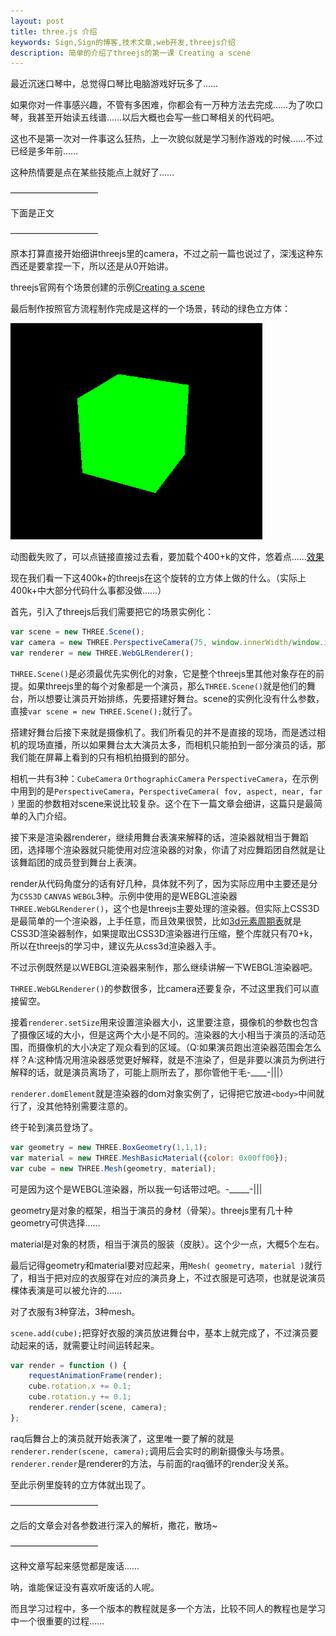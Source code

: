 ```yaml
---
layout: post
title: three.js 介绍
keywords: Sign,Sign的博客,技术文章,web开发,threejs介绍
description: 简单的介绍了threejs的第一课 Creating a scene
---
```

最近沉迷口琴中，总觉得口琴比电脑游戏好玩多了……

如果你对一件事感兴趣，不管有多困难，你都会有一万种方法去完成……为了吹口琴，我甚至开始读五线谱……以后大概也会写一些口琴相关的代码吧。

这也不是第一次对一件事这么狂热，上一次貌似就是学习制作游戏的时候……不过已经是多年前……

这种热情要是点在某些技能点上就好了……

——————————

下面是正文

——————————

原本打算直接开始细讲threejs里的camera，不过之前一篇也说过了，深浅这种东西还是要拿捏一下，所以还是从0开始讲。

threejs官网有个场景创建的示例[Creating a scene](http://threejs.org/docs/index.html#Manual/Introduction/Creating_a_scene)

最后制作按照官方流程制作完成是这样的一个场景，转动的绿色立方体：

![转动的绿色立方体](/img/2016-2-21-whatstheejs/e1.png)

动图截失败了，可以点链接直接过去看，要加载个400+k的文件，悠着点……[效果](/example/2016-2-21-whatstheejs/3d.html)

现在我们看一下这400k+的threejs在这个旋转的立方体上做的什么。（实际上400k+中大部分代码什么事都没做……）

首先，引入了threejs后我们需要把它的场景实例化：

```javascript
var scene = new THREE.Scene();
var camera = new THREE.PerspectiveCamera(75, window.innerWidth/window.innerHeight, 0.1, 1000);
var renderer = new THREE.WebGLRenderer();
```

`THREE.Scene()`是必须最优先实例化的对象，它是整个threejs里其他对象存在的前提。如果threejs里的每个对象都是一个演员，那么`THREE.Scene()`就是他们的舞台，所以想要让演员开始排练，先要搭建好舞台。scene的实例化没有什么参数，直接`var scene = new THREE.Scene();`就行了。

搭建好舞台后接下来就是摄像机了。我们所看见的并不是直接的现场，而是透过相机的现场直播，所以如果舞台太大演员太多，而相机只能拍到一部分演员的话，那我们能在屏幕上看到的只有相机拍摄到的部分。

相机一共有3种：`CubeCamera` `OrthographicCamera` `PerspectiveCamera`，在示例中用到的是`PerspectiveCamera`，`PerspectiveCamera( fov, aspect, near, far )` 里面的参数相对scene来说比较复杂。这个在下一篇文章会细讲，这篇只是最简单的入门介绍。

接下来是渲染器renderer，继续用舞台表演来解释的话，渲染器就相当于舞蹈团，选择哪个渲染器就只能使用对应渲染器的对象，你请了对应舞蹈团自然就是让该舞蹈团的成员登到舞台上表演。

render从代码角度分的话有好几种，具体就不列了，因为实际应用中主要还是分为`CSS3D` `CANVAS` `WEBGL`3种。示例中使用的是WEBGL渲染器`THREE.WebGLRenderer()`，这个也是threejs主要处理的渲染器。但实际上CSS3D是最简单的一个渲染器，上手任意，而且效果很赞，比如[3d元素周期表](http://threejs.org/examples/#css3d_periodictable)就是CSS3D渲染器制作，如果提取出CSS3D渲染器进行压缩，整个库就只有70+k，所以在threejs的学习中，建议先从css3d渲染器入手。

不过示例既然是以WEBGL渲染器来制作，那么继续讲解一下WEBGL渲染器吧。

`THREE.WebGLRenderer()`的参数很多，比camera还要复杂，不过这里我们可以直接留空。

接着`renderer.setSize`用来设置渲染器大小，这里要注意，摄像机的参数也包含了摄像区域的大小，但是这两个大小是不同的。渲染器的大小相当于演员的活动范围，而摄像机的大小决定了观众看到的区域。（Q:如果演员跑出渲染器范围会怎么样？A:这种情况用渲染器感觉更好解释，就是不渲染了，但是非要以演员为例进行解释的话，就是演员离场了，可能上厕所去了，那你管他干毛-____-|||）

`renderer.domElement`就是渲染器的dom对象实例了，记得把它放进`<body>`中间就行了，没其他特别需要注意的。

终于轮到演员登场了。

```javascript
var geometry = new THREE.BoxGeometry(1,1,1);
var material = new THREE.MeshBasicMaterial({color: 0x00ff00});
var cube = new THREE.Mesh(geometry, material);
```

可是因为这个是WEBGL渲染器，所以我一句话带过吧。-_____-|||

geometry是对象的框架，相当于演员的身材（骨架）。threejs里有几十种geometry可供选择……

material是对象的材质，相当于演员的服装（皮肤）。这个少一点，大概5个左右。

最后记得geometry和material要对应起来，用`Mesh( geometry, material )`就行了，相当于把对应的衣服穿在对应的演员身上，不过衣服是可选项，也就是说演员棵体表演是可以被允许的……

对了衣服有3种穿法，3种mesh。

`scene.add(cube);`把穿好衣服的演员放进舞台中，基本上就完成了，不过演员要动起来的话，就需要让时间运转起来。

```javascript
var render = function () {
    requestAnimationFrame(render);
    cube.rotation.x += 0.1;
    cube.rotation.y += 0.1;
    renderer.render(scene, camera);
};
```

raq后舞台上的演员就开始表演了，这里唯一要了解的就是`renderer.render(scene, camera);`调用后会实时的刷新摄像头与场景。`renderer.render`是renderer的方法，与前面的raq循环的render没关系。

至此示例里旋转的立方体就出现了。

——————————

之后的文章会对各参数进行深入的解析，撒花，散场~

——————————

这种文章写起来感觉都是废话……

呐，谁能保证没有喜欢听废话的人呢。

而且学习过程中，多一个版本的教程就是多一个方法，比较不同人的教程也是学习中一个很重要的过程……